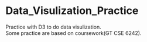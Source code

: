 # Data_Visulization_Practice
  Practice with D3 to do data visulization.<br>
  Some practice are based on coursework(GT CSE 6242).
